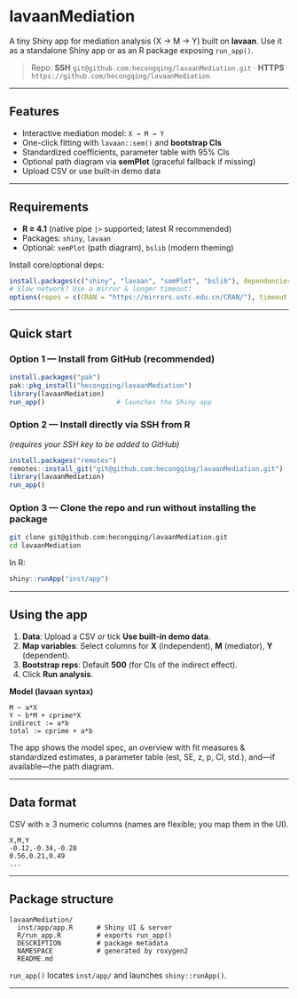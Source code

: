 # lavaanMediation

A tiny Shiny app for mediation analysis (X → M → Y) built on **lavaan**. Use it as a standalone Shiny app or as an R package exposing `run_app()`.

> Repo: **SSH** `git@github.com:hecongqing/lavaanMediation.git` · **HTTPS** `https://github.com/hecongqing/lavaanMediation`

---

## Features

* Interactive mediation model: `X → M → Y`
* One-click fitting with `lavaan::sem()` and **bootstrap CIs**
* Standardized coefficients, parameter table with 95% CIs
* Optional path diagram via **semPlot** (graceful fallback if missing)
* Upload CSV or use built‑in demo data

---

## Requirements

* **R ≥ 4.1** (native pipe `|>` supported; latest R recommended)
* Packages: `shiny`, `lavaan`
* Optional: `semPlot` (path diagram), `bslib` (modern theming)

Install core/optional deps:

```r
install.packages(c("shiny", "lavaan", "semPlot", "bslib"), dependencies = TRUE)
# Slow network? Use a mirror & longer timeout:
options(repos = c(CRAN = "https://mirrors.ustc.edu.cn/CRAN/"), timeout = 600)
```

---

## Quick start

### Option 1 — Install from GitHub (recommended)

```r
install.packages("pak")
pak::pkg_install("hecongqing/lavaanMediation")
library(lavaanMediation)
run_app()                  # launches the Shiny app
```

### Option 2 — Install directly via SSH from R

*(requires your SSH key to be added to GitHub)*

```r
install.packages("remotes")
remotes::install_git("git@github.com:hecongqing/lavaanMediation.git")
library(lavaanMediation)
run_app()
```

### Option 3 — Clone the repo and run without installing the package

```bash
git clone git@github.com:hecongqing/lavaanMediation.git
cd lavaanMediation
```

In R:

```r
shiny::runApp("inst/app")
```

---

## Using the app

1. **Data**: Upload a CSV *or* tick **Use built-in demo data**.
2. **Map variables**: Select columns for **X** (independent), **M** (mediator), **Y** (dependent).
3. **Bootstrap reps**: Default **500** (for CIs of the indirect effect).
4. Click **Run analysis**.

**Model (lavaan syntax)**

```
M ~ a*X
Y ~ b*M + cprime*X
indirect := a*b
total := cprime + a*b
```

The app shows the model spec, an overview with fit measures & standardized estimates, a parameter table (est, SE, z, p, CI, std.), and—if available—the path diagram.

---

## Data format

CSV with ≥ 3 numeric columns (names are flexible; you map them in the UI).

```csv
X,M,Y
-0.12,-0.34,-0.28
0.56,0.21,0.49
...
```

---

## Package structure

```
lavaanMediation/
  inst/app/app.R      # Shiny UI & server
  R/run_app.R         # exports run_app()
  DESCRIPTION         # package metadata
  NAMESPACE           # generated by roxygen2
  README.md
```

`run_app()` locates `inst/app/` and launches `shiny::runApp()`.

---




